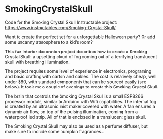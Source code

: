 # SmokingCrystalSkull
Code for the Smoking Crystal Skull Instructable project: https://www.instructables.com/Smoking-Crystal-Skull/

Want to create the perfect set for a unforgettable Halloween party? Or add some uncanny atmosphere to a kid’s room?

This fun interior decoration project describes how to create a Smoking Crystal Skull: a upsetting cloud of fog coming out of a terrifying translucent skull with breathing illumination.

The project requires some level of experience in electronics, programing and basic crafting with carton and cables. The cost is relatively cheap, well under $80, with standard components that can be sourced easily (see below). It took me a couple of evenings to create this Smoking Crystal Skull.

The brain that controls the Smoking Crystal Skull is a small ESP8266 processor module, similar to Arduino with Wifi capabilities. The internal fog is created by an ultrasonic mist maker covered with water. A fan ensures a dynamic air flow, on top of the pulsing illumination, coming from a waterproof led strip. All of that is enclosed in a translucent glass skull.

The Smoking Crystal Skull may also be used as a perfume diffuser, but make sure to include some pumpkin fragrances...

